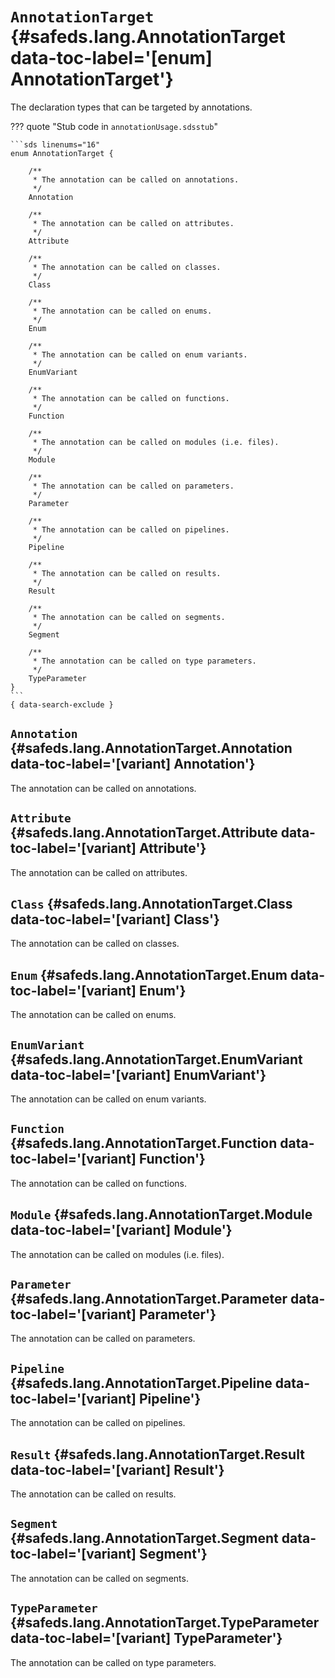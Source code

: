 [//]: # (DO NOT EDIT THIS FILE DIRECTLY. Instead, edit the corresponding stub file and execute `npm run docs:api`.)

# <code class="doc-symbol doc-symbol-enum"></code> `AnnotationTarget` {#safeds.lang.AnnotationTarget data-toc-label='[enum] AnnotationTarget'}

The declaration types that can be targeted by annotations.

??? quote "Stub code in `annotationUsage.sdsstub`"

    ```sds linenums="16"
    enum AnnotationTarget {

        /**
         * The annotation can be called on annotations.
         */
        Annotation

        /**
         * The annotation can be called on attributes.
         */
        Attribute

        /**
         * The annotation can be called on classes.
         */
        Class

        /**
         * The annotation can be called on enums.
         */
        Enum

        /**
         * The annotation can be called on enum variants.
         */
        EnumVariant

        /**
         * The annotation can be called on functions.
         */
        Function

        /**
         * The annotation can be called on modules (i.e. files).
         */
        Module

        /**
         * The annotation can be called on parameters.
         */
        Parameter

        /**
         * The annotation can be called on pipelines.
         */
        Pipeline

        /**
         * The annotation can be called on results.
         */
        Result

        /**
         * The annotation can be called on segments.
         */
        Segment

        /**
         * The annotation can be called on type parameters.
         */
        TypeParameter
    }
    ```
    { data-search-exclude }

## <code class="doc-symbol doc-symbol-variant"></code> `Annotation` {#safeds.lang.AnnotationTarget.Annotation data-toc-label='[variant] Annotation'}

The annotation can be called on annotations.

## <code class="doc-symbol doc-symbol-variant"></code> `Attribute` {#safeds.lang.AnnotationTarget.Attribute data-toc-label='[variant] Attribute'}

The annotation can be called on attributes.

## <code class="doc-symbol doc-symbol-variant"></code> `Class` {#safeds.lang.AnnotationTarget.Class data-toc-label='[variant] Class'}

The annotation can be called on classes.

## <code class="doc-symbol doc-symbol-variant"></code> `Enum` {#safeds.lang.AnnotationTarget.Enum data-toc-label='[variant] Enum'}

The annotation can be called on enums.

## <code class="doc-symbol doc-symbol-variant"></code> `EnumVariant` {#safeds.lang.AnnotationTarget.EnumVariant data-toc-label='[variant] EnumVariant'}

The annotation can be called on enum variants.

## <code class="doc-symbol doc-symbol-variant"></code> `Function` {#safeds.lang.AnnotationTarget.Function data-toc-label='[variant] Function'}

The annotation can be called on functions.

## <code class="doc-symbol doc-symbol-variant"></code> `Module` {#safeds.lang.AnnotationTarget.Module data-toc-label='[variant] Module'}

The annotation can be called on modules (i.e. files).

## <code class="doc-symbol doc-symbol-variant"></code> `Parameter` {#safeds.lang.AnnotationTarget.Parameter data-toc-label='[variant] Parameter'}

The annotation can be called on parameters.

## <code class="doc-symbol doc-symbol-variant"></code> `Pipeline` {#safeds.lang.AnnotationTarget.Pipeline data-toc-label='[variant] Pipeline'}

The annotation can be called on pipelines.

## <code class="doc-symbol doc-symbol-variant"></code> `Result` {#safeds.lang.AnnotationTarget.Result data-toc-label='[variant] Result'}

The annotation can be called on results.

## <code class="doc-symbol doc-symbol-variant"></code> `Segment` {#safeds.lang.AnnotationTarget.Segment data-toc-label='[variant] Segment'}

The annotation can be called on segments.

## <code class="doc-symbol doc-symbol-variant"></code> `TypeParameter` {#safeds.lang.AnnotationTarget.TypeParameter data-toc-label='[variant] TypeParameter'}

The annotation can be called on type parameters.
